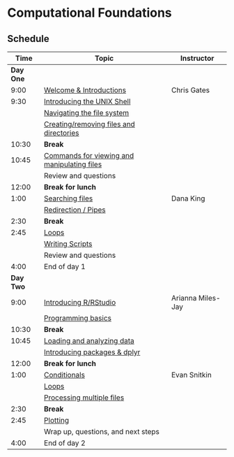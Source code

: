 # Computational Foundations

## Schedule

| Time | Topic | Instructor |
| ---- | ----------------- | ---------- |
| **Day One** |
| 9:00 | [Welcome & Introductions](https://umich-brcf-bioinf.github.io/2021-04-19-umich-computationalFoundations/site/Module00_Introduction) | Chris Gates |
| 9:30 | [Introducing the UNIX Shell](https://datacarpentry.org/shell-genomics/01-introduction/index.html)
| | [Navigating the file system](https://datacarpentry.org/shell-genomics/02-the-filesystem/index.html)
| | [Creating/removing files and directories](https://datacarpentry.org/shell-genomics/03-working-with-files/index.html)
| 10:30 | **Break**
| 10:45 | [Commands for viewing and manipulating files](https://datacarpentry.org/shell-genomics/03-working-with-files/index.html)
| | Review and questions
| 12:00 | **Break for lunch**
| 1:00 | [Searching files](https://umich-brcf-bioinf.github.io/2021-04-19-umich-computationalFoundations/site/Unix-genomics-II_Redirection) | Dana King |
| | [Redirection / Pipes](https://umich-brcf-bioinf.github.io/2021-04-19-umich-computationalFoundations/site/Unix-genomics-II_Redirection#redirecting-output)
| 2:30 | **Break**
| 2:45 | [Loops](https://umich-brcf-bioinf.github.io/2021-04-19-umich-computationalFoundations/site/Unix-genomics-II_ForLoops)
| | [Writing Scripts](https://umich-brcf-bioinf.github.io/2021-04-19-umich-computationalFoundations/site/Unix-genomics-II_ForLoops#writing-scripts-and-working-with-data)
| | Review and questions
| 4:00 | End of day 1
| **Day Two** |
| 9:00 | [Introducing R/RStudio](https://datacarpentry.org/R-genomics/00-before-we-start.html) | Arianna Miles-Jay |
| | [Programming basics](https://datacarpentry.org/R-genomics/01-intro-to-R.html)
| 10:30 | **Break**
| 10:45 | [Loading and analyzing data](https://datacarpentry.org/R-genomics/03-data-frames.html)
| | [Introducing packages & dplyr](https://datacarpentry.org/R-genomics/04-dplyr.html) 
| 12:00 | **Break for lunch**
| 1:00 | [Conditionals](https://umich-brcf-bioinf.github.io/2021-04-19-umich-computationalFoundations/site/day2_R_afternoon_conditionals) | Evan Snitkin |
| | [Loops](https://umich-brcf-bioinf.github.io/2021-04-19-umich-computationalFoundations/site/day2_R_afternoon_loops)
| | [Processing multiple files](https://umich-brcf-bioinf.github.io/2021-04-19-umich-computationalFoundations/site/day2_R_afternoon_multiple_files_and_plotting)
| 2:30 | **Break**
| 2:45 | [Plotting](https://umich-brcf-bioinf.github.io/2021-04-19-umich-computationalFoundations/site/day2_R_afternoon_multiple_files_and_plotting)
| | Wrap up, questions, and next steps
| 4:00 | End of day 2
